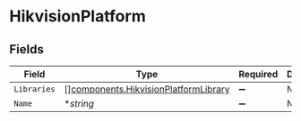# HikvisionPlatform


## Fields

| Field                                                                                        | Type                                                                                         | Required                                                                                     | Description                                                                                  |
| -------------------------------------------------------------------------------------------- | -------------------------------------------------------------------------------------------- | -------------------------------------------------------------------------------------------- | -------------------------------------------------------------------------------------------- |
| `Libraries`                                                                                  | [][components.HikvisionPlatformLibrary](../../models/components/hikvisionplatformlibrary.md) | :heavy_minus_sign:                                                                           | N/A                                                                                          |
| `Name`                                                                                       | **string*                                                                                    | :heavy_minus_sign:                                                                           | N/A                                                                                          |